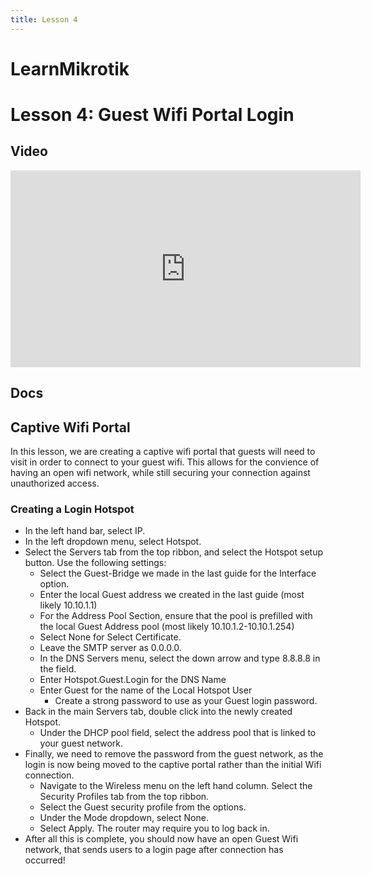 ```yaml
---
title: Lesson 4
---
```


LearnMikrotik
=====


# Lesson 4: Guest Wifi Portal Login
## Video
<p align="center">
<iframe width="560" height="315" src="https://www.youtube.com/embed/N859yOCmLeU" title="YouTube video player" frameborder="0" allow="accelerometer; autoplay; clipboard-write; encrypted-media; gyroscope; picture-in-picture" allowfullscreen></iframe>
</p>

## Docs

## Captive Wifi Portal
In this lesson, we are creating a captive wifi portal that guests will need to visit in order to connect to your guest wifi. This allows for the convience of having an open wifi network, while still securing your connection against unauthorized access. 
### Creating a Login Hotspot
* In the left hand bar, select IP.
* In the left dropdown menu, select Hotspot.
* Select the Servers tab from the top ribbon, and select the Hotspot setup button. Use the following settings:
  * Select the Guest-Bridge we made in the last guide for the Interface option. 
  * Enter the local Guest address we created in the last guide (most likely 10.10.1.1)
  * For the Address Pool Section, ensure that the pool is prefilled with the local Guest Address pool (most likely 10.10.1.2-10.10.1.254)
  * Select None for Select Certificate.
  * Leave the SMTP server as 0.0.0.0.
  * In the DNS Servers menu, select the down arrow and type 8.8.8.8 in the field.
  * Enter Hotspot.Guest.Login for the DNS Name
  * Enter Guest for the name of the Local Hotspot User
    * Create a strong password to use as your Guest login password. 
* Back in the main Servers tab, double click into the newly created Hotspot. 
  * Under the DHCP pool field, select the address pool that is linked to your guest network. 
* Finally, we need to remove the password from the guest network, as the login is now being moved to the captive portal rather than the initial Wifi connection. 
  * Navigate to the Wireless menu on the left hand column. Select the Security Profiles tab from the top ribbon. 
  * Select the Guest security profile from the options. 
  * Under the Mode dropdown, select None. 
  * Select Apply. The router may require you to log back in. 
* After all this is complete, you should now have an open Guest Wifi network, that sends users to a login page after connection has occurred!
